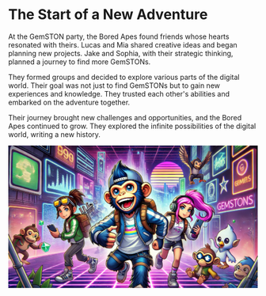 # The Start of a New Adventure

At the GemSTON party, the Bored Apes found friends whose hearts resonated with theirs. Lucas and Mia shared creative ideas and began planning new projects. Jake and Sophia, with their strategic thinking, planned a journey to find more GemSTONs.

They formed groups and decided to explore various parts of the digital world. Their goal was not just to find GemSTONs but to gain new experiences and knowledge. They trusted each other's abilities and embarked on the adventure together.

Their journey brought new challenges and opportunities, and the Bored Apes continued to grow. They explored the infinite possibilities of the digital world, writing a new history.

![The Start of a New Adventure](../images/04.png) 
